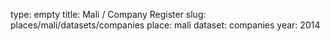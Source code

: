 type: empty
title: Mali / Company Register
slug: places/mali/datasets/companies
place: mali
dataset: companies
year: 2014
